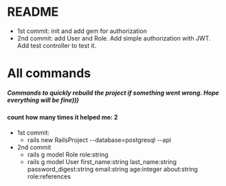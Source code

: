 # README

* 1st commit: init and add gem for authorization
* 2nd commit: add User and Role. Add simple authorization with JWT. Add test controller to test it. 


# All commands
##### Commands to quickly rebuild the project if something went wrong. Hope everything will be fine))) 
#### count how many times it helped me: 2 

* 1st commit: 
   - rails new RailsProject --database=postgresql --api
* 2nd commit
    - rails g model Role role:string
    -  rails g model User first_name:string last_name:string password_digest:string email:string age:integer about:string role:references
